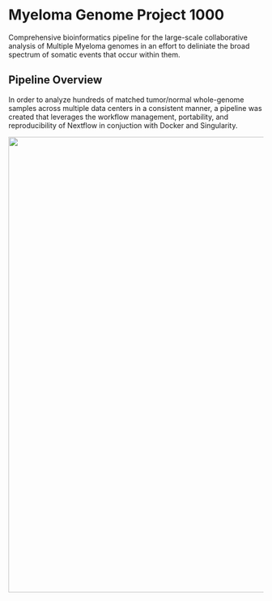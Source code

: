 # Myeloma Genome Project 1000
Comprehensive bioinformatics pipeline for the large-scale collaborative analysis of Multiple Myeloma genomes in an effort to deliniate the broad spectrum of somatic events that occur within them.

## Pipeline Overview
In order to analyze hundreds of matched tumor/normal whole-genome samples across multiple data centers in a consistent manner, a pipeline was created that leverages the workflow management, portability, and reproducibility of Nextflow in conjuction with Docker and Singularity.

<img src="https://github.com/pblaney/mgp1000/blob/master/MGP1000Pipeline.png" width="900">
